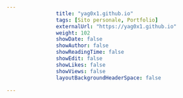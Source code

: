 ---
                title: "yag0x1.github.io"
                tags: [Sito personale, Portfolio]
                externalUrl: "https://yag0x1.github.io"
                weight: 102
                showDate: false
                showAuthor: false
                showReadingTime: false
                showEdit: false
                showLikes: false
                showViews: false
                layoutBackgroundHeaderSpace: false
                ---

